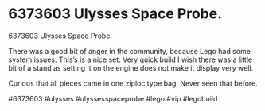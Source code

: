 # 6373603 Ulysses Space Probe.

6373603 Ulysses Space Probe.

There was a good bit of anger in the community, because Lego had some system issues. This’s is a nice set. Very quick build
I wish there was a little bit of a stand as setting it on the engine does not make it display very well.

Curious that all pieces came in one ziploc type bag. Never seen that before.

#6373603 #ulysses #ulyssesspaceprobe #lego #vip #legobuild

